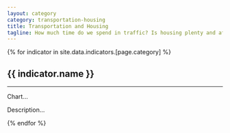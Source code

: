 ```yaml
---
layout: category
category: transportation-housing
title: Transportation and Housing
tagline: How much time do we spend in traffic? Is housing plenty and affordable?
---
```


{% for indicator in site.data.indicators.[page.category] %}
  <h2>
    {{ indicator.name }}
  </h2>
  <hr>
  <p>Chart...</p>
  <p>Description...</p>
{% endfor %}
